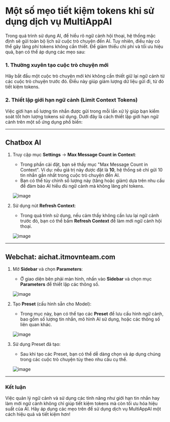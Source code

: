 # Một số mẹo tiết kiệm tokens khi sử dụng dịch vụ MultiAppAI

Trong quá trình sử dụng AI, để hiểu rõ ngữ cảnh hội thoại, hệ thống mặc định sẽ gửi toàn bộ lịch sử cuộc trò chuyện đến AI. Tuy nhiên, điều này có thể gây lãng phí tokens không cần thiết. Để giảm thiểu chi phí và tối ưu hiệu quả, bạn có thể áp dụng các mẹo sau:

### 1. Thường xuyên tạo cuộc trò chuyện mới
Hãy bắt đầu một cuộc trò chuyện mới khi không cần thiết giữ lại ngữ cảnh từ các cuộc trò chuyện trước đó. Điều này giúp giảm lượng dữ liệu gửi đi, từ đó tiết kiệm tokens.

### 2. Thiết lập giới hạn ngữ cảnh (Limit Context Tokens)
Việc giới hạn số lượng tin nhắn được gửi trong mỗi lần xử lý giúp bạn kiểm soát tốt hơn lượng tokens sử dụng. Dưới đây là cách thiết lập giới hạn ngữ cảnh trên một số ứng dụng phổ biến:

---

## **Chatbox AI**
1. Truy cập mục **Settings** -> **Max Message Count in Context**:
   - Trong phần cài đặt, bạn sẽ thấy mục "Max Message Count in Context". Ví dụ: nếu giá trị này được đặt là **10**, hệ thống sẽ chỉ gửi 10 tin nhắn gần nhất trong cuộc trò chuyện đến AI. 
   - Bạn có thể tùy chỉnh số lượng này (tăng hoặc giảm) dựa trên nhu cầu để đảm bảo AI hiểu đủ ngữ cảnh mà không lãng phí tokens.

   ![image](https://github.com/user-attachments/assets/b84fda7f-c673-4fac-ba78-ade0564a2fe4)

2. Sử dụng nút **Refresh Context**:
   - Trong quá trình sử dụng, nếu cảm thấy không cần lưu lại ngữ cảnh trước đó, bạn có thể bấm **Refresh Context** để làm mới ngữ cảnh hội thoại.

   ![image](https://github.com/user-attachments/assets/7c11e62e-70d5-4173-939d-af637354b294)

---

## **Webchat: aichat.itmovnteam.com**
1. Mở **Sidebar** và chọn **Parameters**:
   - Ở giao diện bên phải màn hình, nhấn vào **Sidebar** và chọn mục **Parameters** để thiết lập các thông số.

   ![image](https://github.com/user-attachments/assets/37725b73-e34a-43b8-8452-e57b5b27bebc)

2. Tạo **Preset** (cấu hình sẵn cho Model):
   - Trong mục này, bạn có thể tạo các **Preset** để lưu cấu hình ngữ cảnh, bao gồm số lượng tin nhắn, mô hình AI sử dụng, hoặc các thông số liên quan khác.

   ![image](https://github.com/user-attachments/assets/2612068c-ccaa-46c5-8105-5a3b98450c7c)

3. Sử dụng Preset đã tạo:
   - Sau khi tạo các Preset, bạn có thể dễ dàng chọn và áp dụng chúng trong các cuộc trò chuyện tùy theo nhu cầu cụ thể.

   ![image](https://github.com/user-attachments/assets/e42d8cf5-473d-4f0f-bb9f-012de7734dd8)

---

### Kết luận
Việc quản lý ngữ cảnh và sử dụng các tính năng như giới hạn tin nhắn hay làm mới ngữ cảnh không chỉ giúp tiết kiệm tokens mà còn tối ưu hóa hiệu suất của AI. Hãy áp dụng các mẹo trên để sử dụng dịch vụ MultiAppAI một cách hiệu quả và tiết kiệm hơn!

